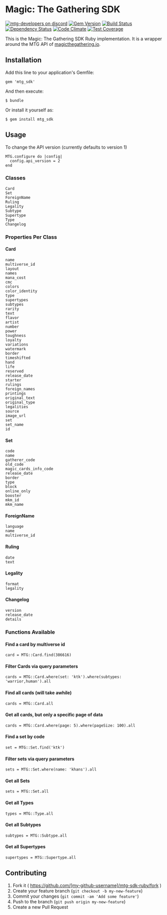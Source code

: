 # Magic: The Gathering SDK

[![mtg-developers on discord](https://img.shields.io/badge/discord-mtg%20developers-738bd7.svg)](https://discord.gg/qwGJNnP)
[![Gem Version](https://badge.fury.io/rb/mtg_sdk.svg)](https://badge.fury.io/rb/mtg_sdk) 
[![Build Status](https://travis-ci.org/MagicTheGathering/mtg-sdk-ruby.svg?branch=master)](https://travis-ci.org/MagicTheGathering/mtg-sdk-ruby)
[![Dependency Status](https://gemnasium.com/MagicTheGathering/mtg-sdk-ruby.svg)](https://gemnasium.com/MagicTheGathering/mtg-sdk-ruby)
[![Code Climate](https://codeclimate.com/github/MagicTheGathering/mtg-sdk-ruby/badges/gpa.svg)](https://codeclimate.com/github/MagicTheGathering/mtg-sdk-ruby)
[![Test Coverage](https://codeclimate.com/github/MagicTheGathering/mtg-sdk-ruby/badges/coverage.svg)](https://codeclimate.com/github/MagicTheGathering/mtg-sdk-ruby/coverage)

This is the Magic: The Gathering SDK Ruby implementation. It is a wrapper around the MTG API of [magicthegathering.io](http://magicthegathering.io/).

## Installation

Add this line to your application's Gemfile:

    gem 'mtg_sdk'

And then execute:

    $ bundle

Or install it yourself as:

    $ gem install mtg_sdk

## Usage

To change the API version (currently defaults to version 1)

    MTG.configure do |config|
      config.api_version = 2
    end

### Classes

    Card
    Set
    ForeignName
    Ruling
    Legality
    Subtype
    Supertype
    Type
    Changelog

### Properties Per Class

#### Card

    name
    multiverse_id
    layout
    names
    mana_cost
    cmc
    colors
    color_identity
    type
    supertypes
    subtypes
    rarity
    text
    flavor
    artist
    number
    power
    toughness
    loyalty
    variations
    watermark
    border
    timeshifted
    hand
    life
    reserved
    release_date
    starter
    rulings
    foreign_names
    printings
    original_text
    original_type
    legalities
    source
    image_url
    set
    set_name
    id

#### Set

    code
    name
    gatherer_code
    old_code
    magic_cards_info_code
    release_date
    border
    type
    block
    online_only
    booster
    mkm_id
    mkm_name

#### ForeignName

    language
    name
    multiverse_id

#### Ruling

    date
    text

#### Legality

    format
    legality
    
#### Changelog

    version
    release_date
    details

### Functions Available

#### Find a card by multiverse id

    card = MTG::Card.find(386616)

#### Filter Cards via query parameters

    cards = MTG::Card.where(set: 'ktk').where(subtypes: 'warrior,human').all
    
#### Find all cards (will take awhile)

    cards = MTG::Card.all
    
#### Get all cards, but only a specific page of data

    cards = MTG::Card.where(page: 5).where(pageSize: 100).all
    
#### Find a set by code

    set = MTG::Set.find('ktk')
    
#### Filter sets via query parameters

    sets = MTG::Set.where(name: 'khans').all
    
#### Get all Sets

    sets = MTG::Set.all
    
#### Get all Types

    types = MTG::Type.all

#### Get all Subtypes

    subtypes = MTG::Subtype.all

#### Get all Supertypes

    supertypes = MTG::Supertype.all

## Contributing

1. Fork it ( https://github.com/[my-github-username]/mtg-sdk-ruby/fork )
2. Create your feature branch (`git checkout -b my-new-feature`)
3. Commit your changes (`git commit -am 'Add some feature'`)
4. Push to the branch (`git push origin my-new-feature`)
5. Create a new Pull Request
